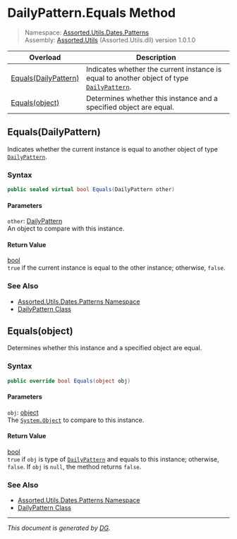 ﻿# DailyPattern.Equals Method

> Namespace: [Assorted.Utils.Dates.Patterns](index.md#assortedutilsdatespatterns-namespace)\
> Assembly: [Assorted.Utils](index.md) (Assorted.Utils.dll) version 1.0.1.0

Overload | Description
--- | ---
[Equals(DailyPattern)](Assorted.Utils.Dates.Patterns.DailyPattern.Equals.md#equalsdailypattern) | Indicates whether the current instance is equal to another object of type [`DailyPattern`](Assorted.Utils.Dates.Patterns.DailyPattern.md).
[Equals(object)](Assorted.Utils.Dates.Patterns.DailyPattern.Equals.md#equalsobject) | Determines whether this instance and a specified object are equal.

## Equals(DailyPattern)

Indicates whether the current instance is equal to another object of type [`DailyPattern`](Assorted.Utils.Dates.Patterns.DailyPattern.md).

### Syntax

```csharp
public sealed virtual bool Equals(DailyPattern other)
```

#### Parameters

`other`: [DailyPattern](Assorted.Utils.Dates.Patterns.DailyPattern.md)\
An object to compare with this instance.

#### Return Value

[bool](https://docs.microsoft.com/en-us/dotnet/api/system.boolean)\
`true` if the current instance is equal to the other instance; otherwise, `false`.

### See Also

- [Assorted.Utils.Dates.Patterns Namespace](index.md#assortedutilsdatespatterns-namespace)
- [DailyPattern Class](Assorted.Utils.Dates.Patterns.DailyPattern.md)

## Equals(object)

Determines whether this instance and a specified object are equal.

### Syntax

```csharp
public override bool Equals(object obj)
```

#### Parameters

`obj`: [object](https://docs.microsoft.com/en-us/dotnet/api/system.object)\
The [`System.Object`](https://docs.microsoft.com/en-us/dotnet/api/system.object) to compare to this instance.

#### Return Value

[bool](https://docs.microsoft.com/en-us/dotnet/api/system.boolean)\
`true` if `obj` is type of [`DailyPattern`](Assorted.Utils.Dates.Patterns.DailyPattern.md) and equals to this instance; otherwise, `false`. If `obj` is `null`, the method returns `false`.

### See Also

- [Assorted.Utils.Dates.Patterns Namespace](index.md#assortedutilsdatespatterns-namespace)
- [DailyPattern Class](Assorted.Utils.Dates.Patterns.DailyPattern.md)

---

_This document is generated by [DG](https://github.com/Khojasteh/dg)._
